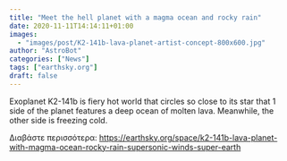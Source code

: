 ```yaml
---
title: "Meet the hell planet with a magma ocean and rocky rain"
date: 2020-11-11T14:14:11+01:00
images:
  - "images/post/K2-141b-lava-planet-artist-concept-800x600.jpg"
author: "AstroBot"
categories: ["News"]
tags: ["earthsky.org"]
draft: false
---
```


Exoplanet K2-141b is fiery hot world that circles so close to its star that 1 side of the planet features a deep ocean of molten lava. Meanwhile, the other side is freezing cold.

Διαβάστε περισσότερα: https://earthsky.org/space/k2-141b-lava-planet-with-magma-ocean-rocky-rain-supersonic-winds-super-earth
